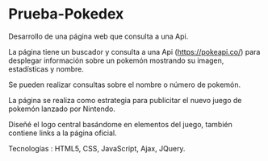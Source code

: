 # Prueba-Pokedex

Desarrollo de una página web que consulta a una Api.

La página tiene un buscador y consulta a una Api (https://pokeapi.co/) para desplegar información
sobre un pokemón mostrando su imagen, estadísticas y nombre.

Se pueden realizar consultas sobre el nombre o número de pokemón.

La página se realiza como estrategia para publicitar el nuevo juego de pokemón lanzado por Nintendo. 

Diseñé el logo central basándome en elementos del juego, también contiene links a 
la página oficial.

Tecnologías : HTML5, CSS, JavaScript, Ajax, JQuery.
